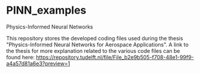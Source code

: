 # PINN_examples
Physics-Informed Neural Networks

This repository stores the developed coding files used during the thesis "Physics-Informed Neural Networks for Aerospace Applications". A link to the thesis for more explanation related to the various code files can be found here: https://repository.tudelft.nl/file/File_b2e9b505-f708-48e1-99f9-a4a57d81a6e3?preview=1


